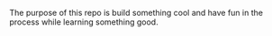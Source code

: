The purpose of this repo is build something cool and have fun in the process while learning something good. 
